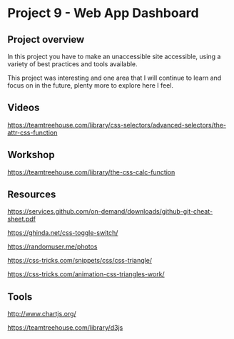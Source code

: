 # Project 9 - Web App Dashboard

## Project overview
In this project you have to make an unaccessible site accessible, using a variety of best practices and tools available.

This project was interesting and one area that I will continue to learn and focus on in the future, plenty more to explore here I feel.

## Videos
https://teamtreehouse.com/library/css-selectors/advanced-selectors/the-attr-css-function

## Workshop
https://teamtreehouse.com/library/the-css-calc-function

## Resources
https://services.github.com/on-demand/downloads/github-git-cheat-sheet.pdf

https://ghinda.net/css-toggle-switch/

https://randomuser.me/photos

https://css-tricks.com/snippets/css/css-triangle/

https://css-tricks.com/animation-css-triangles-work/


## Tools
http://www.chartjs.org/

https://teamtreehouse.com/library/d3js